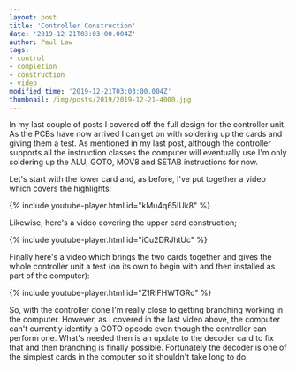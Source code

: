 ```yaml
---
layout: post
title: 'Controller Construction'
date: '2019-12-21T03:03:00.004Z'
author: Paul Law
tags:
- control
- completion
- construction
- video
modified_time: '2019-12-21T03:03:00.004Z'
thumbnail: /img/posts/2019/2019-12-21-4000.jpg
---
```


In my last couple of posts I covered off the full design for the controller unit. As the PCBs have now arrived I
can get on with soldering up the cards and giving them a test. As mentioned in my last post, although the controller
supports all the instruction classes the computer will eventually use I'm only soldering up the ALU, GOTO, MOV8 and
SETAB instructions for now.

Let's start with the lower card and, as before, I've put together a video which covers the highlights:

{% include youtube-player.html id="kMu4q65IUk8" %}

Likewise, here's a video covering the upper card construction;

{% include youtube-player.html id="iCu2DRJhtUc" %}

Finally here's a video which brings the two cards together and gives the whole controller unit a test (on its own to
begin with and then installed as part of the computer):

{% include youtube-player.html id="Z1RIFHWTGRo" %}

So, with the controller done I'm really close to getting branching working in the computer. However, as I covered in the last
video above, the computer can't currently identify a GOTO opcode even though the controller can perform one. What's needed
then is an update to the decoder card to fix that and then branching is finally possible. Fortunately the decoder is one of
the simplest cards in the computer so it shouldn't take long to do.
